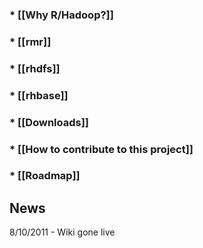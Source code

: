 ### * [[Why R/Hadoop?]]
### * [[rmr]]
### * [[rhdfs]]
### * [[rhbase]]
### * [[Downloads]]
### * [[How to contribute to this project]]
### * [[Roadmap]]
## News

8/10/2011 - Wiki gone live
